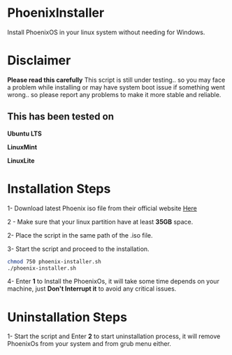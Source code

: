 # PhoenixInstaller
Install PhoenixOS in your linux system without needing for Windows.
# Disclaimer
**Please read this carefully**
This script is still under testing.. so you may face a problem while installing or may have system boot issue if something went wrong.. so please report any problems to make it more stable and reliable.
## This has been tested on
**Ubuntu LTS**

**LinuxMint**

**LinuxLite**
# Installation Steps
1- Download latest Phoenix iso file from their official website [Here](http://www.phoenixos.com/en/download_x86)

2 - Make sure that your linux partition have at least **35GB** space.

2- Place the script in the same path of the .iso file.

3- Start the script and proceed to the installation.
```bash
chmod 750 phoenix-installer.sh
./phoenix-installer.sh
```
4- Enter **1** to Install the PhoenixOs, it will take some time depends on your machine, just **Don't Interrupt it** to avoid any critical issues.
# Uninstallation Steps
1- Start the script and Enter **2** to start uninstallation process, it will remove PhoenixOs from your system and from grub menu either.
